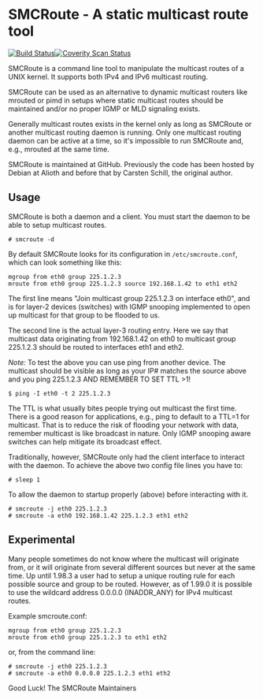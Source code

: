 SMCRoute - A static multicast route tool
========================================
[![Build Status](https://travis-ci.org/troglobit/smcroute.png?branch=master)](https://travis-ci.org/troglobit/smcroute)[![Coverity Scan Status](https://scan.coverity.com/projects/3061/badge.svg)](https://scan.coverity.com/projects/3061)

SMCRoute is a command line tool to manipulate the multicast routes of a
UNIX kernel.  It supports both IPv4 and IPv6 multicast routing.

SMCRoute can be used as an alternative to dynamic multicast routers like
mrouted or pimd in setups where static multicast routes should be
maintained and/or no proper IGMP or MLD signaling exists.

Generally multicast routes exists in the kernel only as long as SMCRoute
or another multicast routing daemon is running.  Only one multicast
routing daemon can be active at a time, so it's impossible to run
SMCRoute and, e.g., mrouted at the same time.

SMCRoute is maintained at GitHub.  Previously the code has been hosted by
Debian at Alioth and before that by Carsten Schill, the original author.


Usage
-----

SMCRoute is both a daemon and a client.  You must start the daemon to be
able to setup multicast routes.

    # smcroute -d

By default SMCRoute looks for its configuration in `/etc/smcroute.conf`,
which can look something like this:

    mgroup from eth0 group 225.1.2.3
    mroute from eth0 group 225.1.2.3 source 192.168.1.42 to eth1 eth2

The first line means "Join multicast group 225.1.2.3 on interface eth0",
and is for layer-2 devices (switches) with IGMP snooping implemented to
open up multicast for that group to be flooded to us.

The second line is the actual layer-3 routing entry.  Here we say that
multicast data originating from 192.168.1.42 on eth0 to multicast group
225.1.2.3 should be routed to interfaces eth1 and eth2.

*Note:* To test the above you can use ping from another device.  The
   multicast should be visible as long as your IP# matches the source
   above and you ping 225.1.2.3 AND REMEMBER TO SET TTL >1!
   
    $ ping -I eth0 -t 2 225.1.2.3

The TTL is what usually bites people trying out multicast the first time.
There is a good reason for applications, e.g., ping to default to a TTL=1
for multicast.  That is to reduce the risk of flooding your network with
data, remember multicast is like broadcast in nature.  Only IGMP snooping
aware switches can help mitigate its broadcast effect.

Traditionally, however, SMCRoute only had the client interface to interact
with the daemon.  To achieve the above two config file lines you have to:

    # sleep 1

To allow the daemon to startup properly (above) before interacting with it.

    # smcroute -j eth0 225.1.2.3
    # smcroute -a eth0 192.168.1.42 225.1.2.3 eth1 eth2


Experimental
------------

Many people sometimes do not know where the multicast will originate
from, or it will originate from several different sources but never at
the same time.  Up until 1.98.3 a user had to setup a unique routing
rule for each possible source and group to be routed.  However, as of
1.99.0 it is possible to use the wildcard address 0.0.0.0 (INADDR_ANY)
for IPv4 multicast routes.

Example smcroute.conf:

    mgroup from eth0 group 225.1.2.3
    mroute from eth0 group 225.1.2.3 to eth1 eth2

or, from the command line:

    # smcroute -j eth0 225.1.2.3
    # smcroute -a eth0 0.0.0.0 225.1.2.3 eth1 eth2

Good Luck!
The SMCRoute Maintainers
